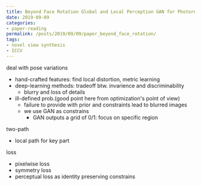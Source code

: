 ```yaml
---
title: Beyond Face Rotation Global and Local Perception GAN for Photorealistic and Identity Preserving Frontal View Synthesis
date: 2019-09-09
categories:
- paper-reading
permalink: /posts/2019/09/09/paper_beyond_face_rotation/
tags:
- novel view synthesis
- ICCV
---
```



deal with pose variations
- hand-crafted features: find local distortion, metric learning
- deep-learning methods: tradeoff btw. invarience and discriminability
    - blurry and loss of details
- ill-defined prob.(good point here from optimization's point of view)
    - failure to provide with prior and constraints lead to blurred images
    - we use GAN as constrains
        - GAN outputs a grid of 0/1: focus on specific region

two-path
- local path for key part

loss
- pixelwise loss
- symmetry loss
- perceptual loss as identity preserving constrains
